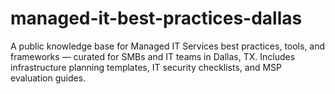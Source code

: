 # managed-it-best-practices-dallas
A public knowledge base for Managed IT Services best practices, tools, and frameworks — curated for SMBs and IT teams in Dallas, TX. Includes infrastructure planning templates, IT security checklists, and MSP evaluation guides.
